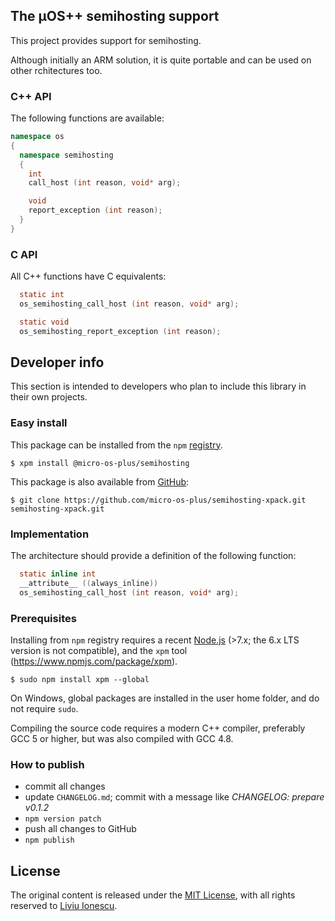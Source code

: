## The µOS++ semihosting support

This project provides support for semihosting.

Although initially an ARM solution, it is quite portable and can be used on other rchitectures too.

### C++ API

The following functions are available:

```c++
namespace os
{
  namespace semihosting
  {
    int
    call_host (int reason, void* arg);

    void
    report_exception (int reason);
  } 
} 
```

### C API

All C++ functions have C equivalents:

```c
  static int
  os_semihosting_call_host (int reason, void* arg);

  static void
  os_semihosting_report_exception (int reason);
```

## Developer info

This section is intended to developers who plan to include this library in their own projects.

### Easy install

This package can be installed from the `npm` [registry](https://www.npmjs.com/package/@micro-os-plus/semihosting).

```console
$ xpm install @micro-os-plus/semihosting
```

This package is also available from [GitHub](https://github.com/micro-os-plus/semihosting-xpack):

```console
$ git clone https://github.com/micro-os-plus/semihosting-xpack.git semihosting-xpack.git
```

### Implementation

The architecture should provide a definition of the following function:

```c
  static inline int
  __attribute__ ((always_inline))
  os_semihosting_call_host (int reason, void* arg);
```

### Prerequisites

Installing from `npm` registry requires a recent [Node.js](https://nodejs.org) (>7.x; the 6.x LTS version is not compatible), and the `xpm` tool (https://www.npmjs.com/package/xpm).

```console
$ sudo npm install xpm --global
```

On Windows, global packages are installed in the user home folder, and do not require `sudo`.

Compiling the source code requires a modern C++ compiler, preferably GCC 5 or higher, but was also compiled with GCC 4.8. 

### How to publish

* commit all changes
* update `CHANGELOG.md`; commit with a message like _CHANGELOG: prepare v0.1.2_
* `npm version patch`
* push all changes to GitHub
* `npm publish`

## License

The original content is released under the [MIT License](https://opensource.org/licenses/MIT), with all rights reserved to [Liviu Ionescu](https://github.com/ilg-ul).
